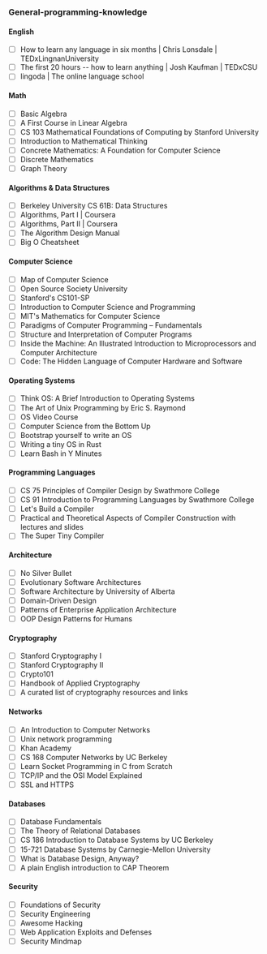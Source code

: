 ### General-programming-knowledge

#### English

- [ ] How to learn any language in six months | Chris Lonsdale | TEDxLingnanUniversity
- [ ] The first 20 hours -- how to learn anything | Josh Kaufman | TEDxCSU
- [ ] lingoda | The online language school

#### Math

- [ ] Basic Algebra
- [ ] A First Course in Linear Algebra
- [ ] CS 103 Mathematical Foundations of Computing by Stanford University
- [ ] Introduction to Mathematical Thinking
- [ ] Concrete Mathematics: A Foundation for Computer Science
- [ ] Discrete Mathematics
- [ ] Graph Theory

#### Algorithms & Data Structures

- [ ] Berkeley University CS 61B: Data Structures
- [ ] Algorithms, Part I | Coursera
- [ ] Algorithms, Part II | Coursera
- [ ] The Algorithm Design Manual
- [ ] Big O Cheatsheet

#### Computer Science

- [ ] Map of Computer Science
- [ ] Open Source Society University
- [ ] Stanford's CS101-SP
- [ ] Introduction to Computer Science and Programming
- [ ] MIT's Mathematics for Computer Science
- [ ] Paradigms of Computer Programming – Fundamentals
- [ ] Structure and Interpretation of Computer Programs
- [ ] Inside the Machine: An Illustrated Introduction to Microprocessors and Computer Architecture
- [ ] Code: The Hidden Language of Computer Hardware and Software

#### Operating Systems

- [ ] Think OS: A Brief Introduction to Operating Systems
- [ ] The Art of Unix Programming by Eric S. Raymond
- [ ] OS Video Course
- [ ] Computer Science from the Bottom Up
- [ ] Bootstrap yourself to write an OS
- [ ] Writing a tiny OS in Rust
- [ ] Learn Bash in Y Minutes

#### Programming Languages

- [ ] CS 75 Principles of Compiler Design by Swathmore College
- [ ] CS 91 Introduction to Programming Languages by Swathmore College
- [ ] Let's Build a Compiler
- [ ] Practical and Theoretical Aspects of Compiler Construction with lectures and slides
- [ ] The Super Tiny Compiler

#### Architecture

- [ ] No Silver Bullet
- [ ] Evolutionary Software Architectures
- [ ] Software Architecture by University of Alberta
- [ ] Domain-Driven Design
- [ ] Patterns of Enterprise Application Architecture
- [ ] OOP Design Patterns for Humans

#### Cryptography

- [ ] Stanford Cryptography I
- [ ] Stanford Cryptography II
- [ ] Crypto101
- [ ] Handbook of Applied Cryptography
- [ ] A curated list of cryptography resources and links

#### Networks

- [ ] An Introduction to Computer Networks
- [ ] Unix network programming
- [ ] Khan Academy
- [ ] CS 168 Computer Networks by UC Berkeley
- [ ] Learn Socket Programming in C from Scratch
- [ ] TCP/IP and the OSI Model Explained
- [ ] SSL and HTTPS

#### Databases

- [ ] Database Fundamentals
- [ ] The Theory of Relational Databases
- [ ] CS 186 Introduction to Database Systems by UC Berkeley
- [ ] 15-721 Database Systems by Carnegie-Mellon University
- [ ] What is Database Design, Anyway?
- [ ] A plain English introduction to CAP Theorem

#### Security

- [ ] Foundations of Security
- [ ] Security Engineering
- [ ] Awesome Hacking
- [ ] Web Application Exploits and Defenses
- [ ] Security Mindmap
